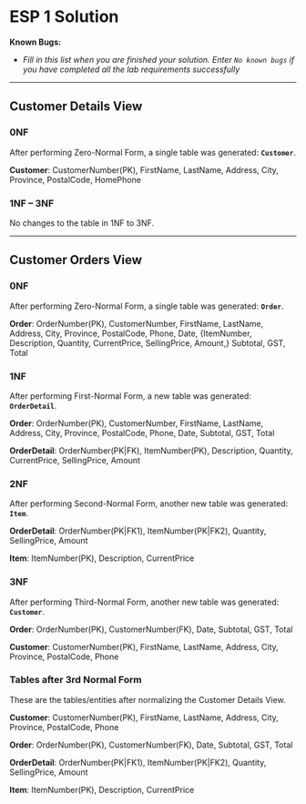 # ESP 1 Solution

**Known Bugs:**

- *Fill in this list when you are finished your solution. Enter `No known bugs` if you have completed all the lab requirements successfully*

----

## Customer Details View

### 0NF

After performing Zero-Normal Form, a single table was generated: **`Customer`**.

**Customer**: CustomerNumber(PK), FirstName, LastName, Address, City, Province, PostalCode, HomePhone

### 1NF – 3NF

No changes to the table in 1NF to 3NF.

----

## Customer Orders View

### 0NF

After performing Zero-Normal Form, a single table was generated: **`Order`**.

**Order**: OrderNumber(PK), CustomerNumber, FirstName, LastName, Address, City, Province, PostalCode, Phone, Date, {ItemNumber, Description, Quantity, CurrentPrice, SellingPrice, Amount,} Subtotal, GST, Total

### 1NF

After performing First-Normal Form, a new table was generated: **`OrderDetail`**.

**Order**: OrderNumber(PK), CustomerNumber, FirstName, LastName, Address, City, Province, PostalCode, Phone, Date, Subtotal, GST, Total

**OrderDetail**: OrderNumber(PK|FK), ItemNumber(PK), Description, Quantity, CurrentPrice, SellingPrice, Amount

### 2NF

After performing Second-Normal Form, another new table was generated: **`Item`**.

**OrderDetail**: OrderNumber(PK|FK1), ItemNumber(PK|FK2), Quantity, SellingPrice, Amount

**Item**: ItemNumber(PK), Description, CurrentPrice

### 3NF

After performing Third-Normal Form, another new table was generated: **`Customer`**.

**Order**: OrderNumber(PK), CustomerNumber(FK), Date, Subtotal, GST, Total

**Customer**: CustomerNumber(PK), FirstName, LastName, Address, City, Province, PostalCode, Phone

### Tables after 3rd Normal Form

These are the tables/entities after normalizing the Customer Details View.

**Customer**: CustomerNumber(PK), FirstName, LastName, Address, City, Province, PostalCode, Phone

**Order**: OrderNumber(PK), CustomerNumber(FK), Date, Subtotal, GST, Total

**OrderDetail**: OrderNumber(PK|FK1), ItemNumber(PK|FK2), Quantity, SellingPrice, Amount

**Item**: ItemNumber(PK), Description, CurrentPrice
